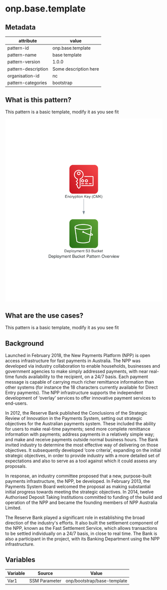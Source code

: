 # onp.base.template

## Metadata
| attribute               | value                                         |
| ----------------------- | --------------------------------------------- |
| pattern-id              | onp.base.template                             |
| pattern-name            | base template                                 |
| pattern-version         | 1.0.0                                         |
| pattern-description     | Some description here                         |
| organisation-id         | nc                                            |
| pattern-categories      | bootstrap                                     |

## What is this pattern?
This pattern is a basic template, modify it as you see fit

![](./diagrams/res/overview.png)

## What are the use cases?
This pattern is a basic template, modify it as you see fit

## Background
Launched in February 2018, the New Payments Platform (NPP) is open access infrastructure for fast payments in Australia. The NPP was developed via industry collaboration to enable households, businesses and government agencies to make simply addressed payments, with near real-time funds availability to the recipient, on a 24/7 basis. Each payment message is capable of carrying much richer remittance information than other systems (for instance the 18 characters currently available for Direct Entry payments). The NPP infrastructure supports the independent development of ‘overlay’ services to offer innovative payment services to end-users.

In 2012, the Reserve Bank published the Conclusions of the Strategic Review of Innovation in the Payments System, setting out strategic objectives for the Australian payments system. These included the ability for users to make real-time payments; send more complete remittance information with payments; address payments in a relatively simple way; and make and receive payments outside normal business hours. The Bank invited industry to determine the most effective way of delivering on those objectives. It subsequently developed ‘core criteria’, expanding on the initial strategic objectives, in order to provide industry with a more detailed set of expectations and also to serve as a tool against which it could assess any proposals.

In response, an industry committee proposed that a new, purpose-built payments infrastructure, the NPP, be developed. In February 2013, the Payments System Board welcomed the proposal as making substantial initial progress towards meeting the strategic objectives. In 2014, twelve Authorised Deposit Taking Institutions committed to funding of the build and operation of the NPP and became the founding members of NPP Australia Limited.

The Reserve Bank played a significant role in establishing the broad direction of the industry's efforts. It also built the settlement component of the NPP, known as the Fast Settlement Service, which allows transactions to be settled individually on a 24/7 basis, in close to real time. The Bank is also a participant in the project, with its Banking Department using the NPP infrastructure.

## Variables

| Variable               | Source                                         | Value |
| -----------------------| --------------------------------------------- | ------|
| Var1                   | SSM Parameter | onp/bootstrap/base-template|